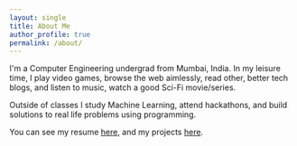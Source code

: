 ```yaml
---
layout: single
title: About Me
author_profile: true
permalink: /about/
---
```


I'm a Computer Engineering undergrad from Mumbai, India. In my leisure time, I play video games, browse the web aimlessly, read other, better tech blogs, and listen to music, watch a good Sci-Fi movie/series.

Outside of classes I study Machine Learning, attend hackathons, and build solutions to
real life problems using programming.

You can see my resume [here](/resume.pdf), and my projects 
[here](/projects/).